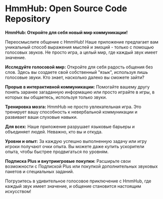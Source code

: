 

# HmmHub: Open Source Code Repository

**HmmHub: Откройте для себя новый мир коммуникации!**

Переосмыслите общение с HmmHub! Наше приложение предлагает вам уникальный способ выражения мыслей и эмоций - только с помощью голосовых звуков. Не просто игра, а целый мир, где каждый звук имеет значение.

**Исследуйте голосовой мир:** Откройте для себя радость общения без слов. Здесь вы создаете свой собственный "язык", используя лишь голосовые звуки. Кто знает, насколько далеко вы сможете зайти?

**Прорыв в интерактивной коммуникации:** Помогайте вашему другу понять заранее загаданную информацию или просто играйте в игры, в которых вы общаетесь, используя только звуки. 

**Тренировка мозга:** HmmHub не просто увлекательная игра. Это тренирует вашу способность к невербальной коммуникации и развивает ваши слуховые навыки. 

**Для всех:** Наше приложение разрушает языковые барьеры и объединяет людей. Неважно, кто вы и откуда. 

**Уровни и опыт:** За каждую успешно выполненную задачу или игру игроки получают очки опыта. Вы можете даже купить ускорители опыта, чтобы быстрее продвигаться по уровням.

**Подписка Plus и внутриигровые покупки:** Расширьте свои возможности с Подпиской Plus или покупкой дополнительных звуковых пакетов и специальных заданий. 

Погрузитесь в удивительное голосовое приключение с HmmHub, где каждый звук имеет значение, и общение становится настоящим искусством!
